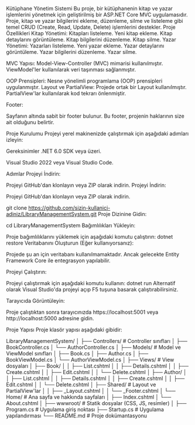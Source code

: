 Kütüphane Yönetim Sistemi
Bu proje, bir kütüphanenin kitap ve yazar işlemlerini yönetmek için geliştirilmiş bir ASP.NET Core MVC uygulamasıdır. Proje, kitap ve yazar bilgilerini ekleme, düzenleme, silme ve listeleme gibi temel CRUD (Create, Read, Update, Delete) işlemlerini destekler.
Proje Özellikleri
Kitap Yönetimi:
Kitapları listeleme.
Yeni kitap ekleme.
Kitap detaylarını görüntüleme.
Kitap bilgilerini düzenleme.
Kitap silme.
Yazar Yönetimi:
Yazarları listeleme.
Yeni yazar ekleme.
Yazar detaylarını görüntüleme.
Yazar bilgilerini düzenleme.
Yazar silme.

MVC Yapısı:
Model-View-Controller (MVC) mimarisi kullanılmıştır.
ViewModel'ler kullanılarak veri taşınması sağlanmıştır.

OOP Prensipleri:
Nesne yönelimli programlama (OOP) prensipleri uygulanmıştır.
Layout ve PartialView:
Projede ortak bir Layout kullanılmıştır.
PartialView'lar kullanılarak kod tekrarı önlenmiştir.

Footer:

Sayfanın altında sabit bir footer bulunur. Bu footer, projenin haklarının size ait olduğunu belirtir.

Proje Kurulumu
Projeyi yerel makinenizde çalıştırmak için aşağıdaki adımları izleyin:

Gereksinimler
.NET 6.0 SDK veya üzeri.

Visual Studio 2022 veya Visual Studio Code.

Adımlar
Projeyi İndirin:

Projeyi GitHub'dan klonlayın veya ZIP olarak indirin.
Projeyi İndirin:

Projeyi GitHub'dan klonlayın veya ZIP olarak indirin.

git clone https://github.com/sizin-kullanici-adiniz/LibraryManagementSystem.git
Proje Dizinine Gidin:

cd LibraryManagementSystem
Bağımlılıkları Yükleyin:

Proje bağımlılıklarını yüklemek için aşağıdaki komutu çalıştırın:
dotnet restore
Veritabanını Oluşturun (Eğer kullanıyorsanız):

Projede şu an için veritabanı kullanılmamaktadır. Ancak gelecekte Entity Framework Core ile entegrasyon yapılabilir.

Projeyi Çalıştırın:

Projeyi çalıştırmak için aşağıdaki komutu kullanın:
dotnet run
Alternatif olarak Visual Studio'da projeyi açıp F5 tuşuna basarak çalıştırabilirsiniz.

Tarayıcıda Görüntüleyin:

Proje çalıştıktan sonra tarayıcınızda https://localhost:5001 veya http://localhost:5000 adresine gidin.

Proje Yapısı
Proje klasör yapısı aşağıdaki gibidir:

LibraryManagementSystem/
│
├── Controllers/          # Controller sınıfları
│   ├── BookController.cs
│   └── AuthorController.cs
│
├── Models/               # Model ve ViewModel sınıfları
│   ├── Book.cs
│   ├── Author.cs
│   ├── BookViewModel.cs
│   └── AuthorViewModel.cs
│
├── Views/                # View dosyaları
│   ├── Book/
│   │   ├── List.cshtml
│   │   ├── Details.cshtml
│   │   ├── Create.cshtml
│   │   ├── Edit.cshtml
│   │   └── Delete.cshtml
│   ├── Author/
│   │   ├── List.cshtml
│   │   ├── Details.cshtml
│   │   ├── Create.cshtml
│   │   ├── Edit.cshtml
│   │   └── Delete.cshtml
│   ├── Shared/           # Layout ve PartialView'lar
│   │   ├── _Layout.cshtml
│   │   └── _Footer.cshtml
│   └── Home/             # Ana sayfa ve hakkında sayfaları
│       ├── Index.cshtml
│       └── About.cshtml
│
├── wwwroot/              # Statik dosyalar (CSS, JS, resimler)
│
├── Program.cs            # Uygulama giriş noktası
├── Startup.cs            # Uygulama yapılandırması
└── README.md             # Proje dokümantasyonu


